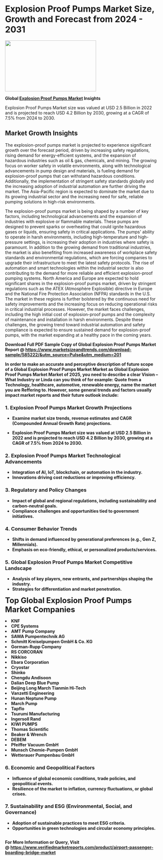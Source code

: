 <H1>Explosion Proof Pumps Market Size, Growth and Forecast from 2024 - 2031</H1><img class="aligncenter size-medium wp-image-584254" src="https://thirdeyenews.in/wp-content/uploads/2024/09/Global-Market-Research-300x168.jpeg" alt="" width="300" height="168" /><p><strong>Global&nbsp;<a href="https://www.marketsizeandtrends.com/download-sample/585222/&amp;utm_source=Pulse&amp;utm_medium=201">Explosion Proof Pumps Market</a> Insights</strong></p><p>Explosion Proof Pumps Market size was valued at USD 2.5 Billion in 2022 and is projected to reach USD 4.2 Billion by 2030, growing at a CAGR of 7.5% from 2024 to 2030.</p><p><h2>Market Growth Insights</h2> The explosion-proof pumps market is projected to experience significant growth over the forecast period, driven by increasing safety regulations, rising demand for energy-efficient systems, and the expansion of hazardous industries such as oil & gas, chemicals, and mining. The growing focus on worker safety in volatile environments, along with technological advancements in pump design and materials, is fueling demand for explosion-proof pumps that can withstand hazardous conditions. Additionally, the implementation of stringent safety standards globally and the increasing adoption of industrial automation are further driving the market. The Asia-Pacific region is expected to dominate the market due to its growing industrial sector and the increasing need for safe, reliable pumping solutions in high-risk environments. <p><strong></strong></p> <p>The explosion-proof pumps market is being shaped by a number of key factors, including technological advancements and the expansion of industries with explosive or flammable materials. These pumps are designed to prevent sparks or overheating that could ignite hazardous gases or liquids, ensuring safety in critical applications. The pumps' ability to operate in harsh environments, including high-temperature and high-pressure settings, is increasing their adoption in industries where safety is paramount. In addition to the growing demand from traditional industries, the market is also benefiting from increased awareness of workplace safety standards and environmental regulations, which are forcing companies to upgrade their infrastructure to meet the latest safety protocols. The rise of automation and smart technologies within the industrial sector is also contributing to the demand for more reliable and efficient explosion-proof pumping systems. North America and Europe are expected to hold significant shares in the explosion-proof pumps market, driven by stringent regulations such as the ATEX (Atmosphère Explosible) directive in Europe and the National Fire Protection Association (NFPA) standards in the U.S. The market in these regions is further bolstered by the continuous need for safety improvements and the increasing focus on reducing operational risks in critical industrial processes. However, the market faces challenges, including the high initial cost of explosion-proof pumps and the complexity of maintenance and installation in harsh environments. Despite these challenges, the growing trend toward industrial automation and safety compliance is expected to ensure sustained demand for explosion-proof pumps, with the market expanding at a healthy pace in the coming years. <p><strong></p><p><span class=""><strong>Download Full PDF Sample Copy of Global Explosion Proof Pumps Market Report</strong> @ <a href="https://www.marketsizeandtrends.com/download-sample/585222/&amp;utm_source=Pulse&amp;utm_medium=201" target="_blank">https://www.marketsizeandtrends.com/download-sample/585222/&amp;utm_source=Pulse&amp;utm_medium=201</a></span></p><p>In order to make an accurate and perceptive description of future scope of a Global&nbsp;Explosion Proof Pumps Market Market as Global&nbsp;Explosion Proof Pumps Market Market of 2025, you need to describe a clear Vision &ndash; What Industry or Linda can you think of for example: Quote from a Technology, healthcare, automotive, renewable energy, name the market you are Reffering to. However, some general trends and factors usually impact market reports and their future outlook include:</p><h3>1.&nbsp;<strong>Explosion Proof Pumps Market Growth Projections</strong></h3><ul><li>Examine market size trends, revenue estimates and CAGR (Compounded Annual Growth Rate) projections.</li><li><p>Explosion Proof Pumps Market size was valued at USD 2.5 Billion in 2022 and is projected to reach USD 4.2 Billion by 2030, growing at a CAGR of 7.5% from 2024 to 2030.</p></li></ul><h3>2.&nbsp;<strong>Explosion Proof Pumps Market Technological Advancements</strong></h3><ul><li>Integration of AI, IoT, blockchain, or automation in the industry.</li><li>Innovations driving cost reductions or improving efficiency.</li></ul><h3>3.&nbsp;<strong>Regulatory and Policy Changes</strong></h3><ul><li>Impact of global and regional regulations, including sustainability and carbon-neutral goals.</li><li>Compliance challenges and opportunities tied to government initiatives.</li></ul><h3>4.&nbsp;<strong>Consumer Behavior Trends</strong></h3><ul><li>Shifts in demand influenced by generational preferences (e.g., Gen Z, Millennials).</li><li>Emphasis on eco-friendly, ethical, or personalized products/services.</li></ul><h3>5.&nbsp;<strong>Global Explosion Proof Pumps Market Competitive Landscape</strong></h3><ul><li>Analysis of key players, new entrants, and partnerships shaping the industry.</li><li>Strategies for differentiation and market penetration.</li></ul><p data-pm-slice="1 1 []"><span style="color: inherit; font-family: inherit; font-size: 25px;">Top Global Explosion Proof Pumps Market Companies</span></p><div class="" data-test-id=""><p><li>KNF</li><li> CPE Systems</li><li> AMT Pump Company</li><li> SAWA Pumpentechnik AG</li><li> Schmitt Kreiselpumpen GmbH & Co. KG</li><li> Gorman-Rupp Company</li><li> RS CORCORAN</li><li> Nikkiso</li><li> Ebara Corporation</li><li> Cryostar</li><li> Shinko</li><li> Chengdu Andisoon</li><li> Dalian Deep Blue Pump</li><li> Beijing Long March Tianmin Hi-Tech</li><li> Vanzetti Engineering</li><li> Hunan Neptune Pump</li><li> March Pump</li><li> Tapflo</li><li> Tsurumi Manufacturing</li><li> Ingersoll Rand</li><li> KIWI PUMPS</li><li> Thomas Scientific</li><li> Beaker & Wrench</li><li> DEBEM</li><li> Pfeiffer Vacuum GmbH</li><li> Munsch Chemie-Pumpen GmbH</li><li> Wetterauer Pumpenbau GmbH</li></p></div><h3>6.&nbsp;<strong>Economic and Geopolitical Factors</strong></h3><ul><li>Influence of global economic conditions, trade policies, and geopolitical events.</li><li>Resilience of the market to inflation, currency fluctuations, or global crises.</li></ul><h3>7.&nbsp;<strong>Sustainability and ESG (Environmental, Social, and Governance)</strong></h3><ul><li>Adoption of sustainable practices to meet ESG criteria.</li><li>Opportunities in green technologies and circular economy principles.</li></ul><h2><strong style="font-size: 14px;">For More Information or Query, Visit @&nbsp;</strong><a style="background-color: #ffffff; font-size: 14px;" href="https://www.marketsizeandtrends.com/report/explosion-proof-pumps-market/" target="_blank">https://www.verifiedmarketreports.com/product/airport-passenger-boarding-bridge-market</a></h2>